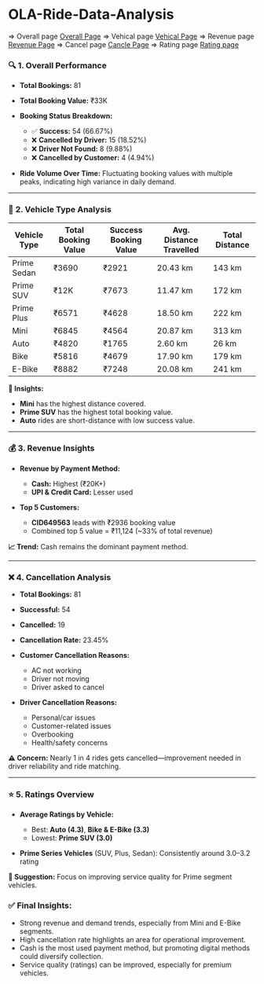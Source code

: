 # OLA-Ride-Data-Analysis
  => Overall page <a href="https://github.com/amansinha061275/OLA-Ride-Data-Analysis/blob/main/Screenshot%202025-06-22%20182142.png">Overall Page</a>
  => Vehical page <a href="https://github.com/amansinha061275/OLA-Ride-Data-Analysis/blob/main/Screenshot%202025-06-22%20182200.png">Vehical Page</a>
  => Revenue page <a href="https://github.com/amansinha061275/OLA-Ride-Data-Analysis/blob/main/Screenshot%202025-06-22%20182213.png">Revenue Page</a>
  => Cancel  page <a href="https://github.com/amansinha061275/OLA-Ride-Data-Analysis/blob/main/Screenshot%202025-06-22%20182225.png">Cancle Page</a>
  => Rating  page <a href="https://github.com/amansinha061275/OLA-Ride-Data-Analysis/blob/main/Screenshot%202025-06-22%20182236.png">Rating page</a>

### 🔍 **1. Overall Performance**

* **Total Bookings:** 81
* **Total Booking Value:** ₹33K
* **Booking Status Breakdown:**

  * ✅ **Success:** 54 (66.67%)
  * ❌ **Cancelled by Driver:** 15 (18.52%)
  * ❌ **Driver Not Found:** 8 (9.88%)
  * ❌ **Cancelled by Customer:** 4 (4.94%)
* **Ride Volume Over Time:** Fluctuating booking values with multiple peaks, indicating high variance in daily demand.

---

### 🚗 **2. Vehicle Type Analysis**

| Vehicle Type | Total Booking Value | Success Booking Value | Avg. Distance Travelled | Total Distance |
| ------------ | ------------------- | --------------------- | ----------------------- | -------------- |
| Prime Sedan  | ₹3690               | ₹2921                 | 20.43 km                | 143 km         |
| Prime SUV    | ₹12K                | ₹7673                 | 11.47 km                | 172 km         |
| Prime Plus   | ₹6571               | ₹4628                 | 18.50 km                | 222 km         |
| Mini         | ₹6845               | ₹4564                 | 20.87 km                | 313 km         |
| Auto         | ₹4820               | ₹1765                 | 2.60 km                 | 26 km          |
| Bike         | ₹5816               | ₹4679                 | 17.90 km                | 179 km         |
| E-Bike       | ₹8882               | ₹7248                 | 20.08 km                | 241 km         |

**🔹 Insights:**

* **Mini** has the highest distance covered.
* **Prime SUV** has the highest total booking value.
* **Auto** rides are short-distance with low success value.

---

### 💰 **3. Revenue Insights**

* **Revenue by Payment Method:**

  * **Cash:** Highest (₹20K+)
  * **UPI & Credit Card:** Lesser used
* **Top 5 Customers:**

  * **CID649563** leads with ₹2936 booking value
  * Combined top 5 value = ₹11,124 (\~33% of total revenue)

**📈 Trend:** Cash remains the dominant payment method.

---

### ❌ **4. Cancellation Analysis**

* **Total Bookings:** 81
* **Successful:** 54
* **Cancelled:** 19
* **Cancellation Rate:** 23.45%
* **Customer Cancellation Reasons:**

  * AC not working
  * Driver not moving
  * Driver asked to cancel
* **Driver Cancellation Reasons:**

  * Personal/car issues
  * Customer-related issues
  * Overbooking
  * Health/safety concerns

**⚠️ Concern:** Nearly 1 in 4 rides gets cancelled—improvement needed in driver reliability and ride matching.

---

### ⭐ **5. Ratings Overview**

* **Average Ratings by Vehicle:**

  * Best: **Auto (4.3)**, **Bike & E-Bike (3.3)**
  * Lowest: **Prime SUV (3.0)**
* **Prime Series Vehicles** (SUV, Plus, Sedan): Consistently around 3.0–3.2 rating

**📝 Suggestion:** Focus on improving service quality for Prime segment vehicles.


### ✅ **Final Insights:**

* Strong revenue and demand trends, especially from Mini and E-Bike segments.
* High cancellation rate highlights an area for operational improvement.
* Cash is the most used payment method, but promoting digital methods could diversify collection.
* Service quality (ratings) can be improved, especially for premium vehicles.

